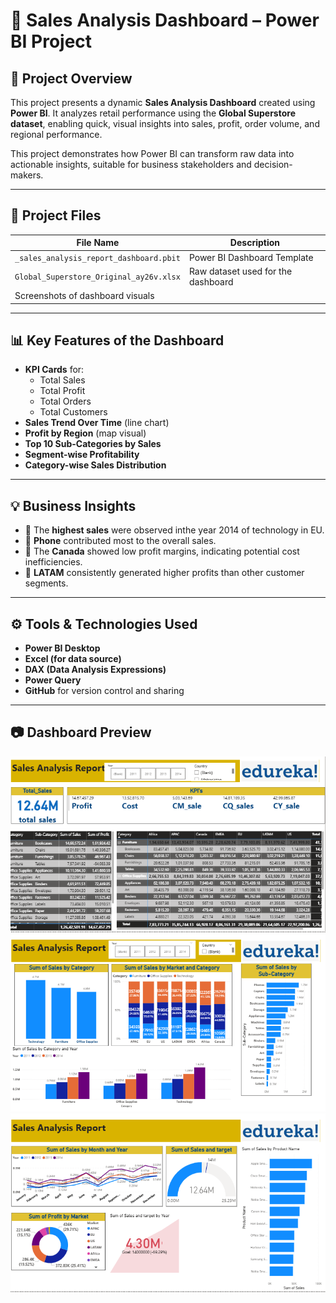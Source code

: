 # 🧾 Sales Analysis Dashboard – Power BI Project

## 📌 Project Overview

This project presents a dynamic **Sales Analysis Dashboard** created using **Power BI**. It analyzes retail performance using the **Global Superstore dataset**, enabling quick, visual insights into sales, profit, order volume, and regional performance.

This project demonstrates how Power BI can transform raw data into actionable insights, suitable for business stakeholders and decision-makers.

---

## 📂 Project Files

| File Name | Description |
|-----------|-------------|
| `_sales_analysis_report_dashboard.pbit` | Power BI Dashboard Template |
| `Global_Superstore_Original_ay26v.xlsx` | Raw dataset used for the dashboard |
| Screenshots of dashboard visuals |

---

## 📊 Key Features of the Dashboard

- **KPI Cards** for:
  - Total Sales
  - Total Profit
  - Total Orders
  - Total Customers
- **Sales Trend Over Time** (line chart)
- **Profit by Region** (map visual)
- **Top 10 Sub-Categories by Sales**
- **Segment-wise Profitability**
- **Category-wise Sales Distribution**

---

## 💡 Business Insights

- 🔹 The **highest sales** were observed inthe year 2014 of technology in EU.
- 🔹 **Phone** contributed most to the overall sales.
- 🔹 The **Canada** showed low profit margins, indicating potential cost inefficiencies.
- 🔹 **LATAM** consistently generated higher profits than other customer segments.


---

## ⚙️ Tools & Technologies Used

- **Power BI Desktop**
- **Excel (for data source)**
- **DAX (Data Analysis Expressions)**
- **Power Query**
- **GitHub** for version control and sharing

---

## 📷 Dashboard Preview
![Dashboard Overview](dashboard1.PNG)
![Sales Analysis](dashboard2.PNG)
![Category Analysis](dashboard3.PNG)
